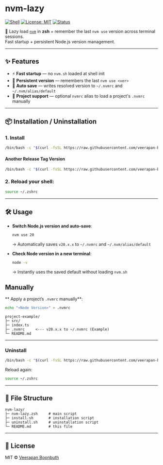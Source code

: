 # nvm-lazy

[![Shell](https://img.shields.io/badge/shell-zsh-green.svg)](https://www.zsh.org/)
[![License: MIT](https://img.shields.io/badge/license-MIT-blue.svg)](LICENSE)
[![Status](https://img.shields.io/badge/status-stable-success.svg)]()

🚀 Lazy load [`nvm`](https://github.com/nvm-sh/nvm) in **zsh** + remember the last `nvm use` version across terminal sessions.  
Fast startup + persistent Node.js version management.

---

## ✨ Features

- ⚡ **Fast startup** — no `nvm.sh` loaded at shell init  
- 💾 **Persistent version** — remembers the last `nvm use <ver>`  
- 🔄 **Auto save** — writes resolved version to `~/.nvmrc` and `~/.nvm/alias/default`  
- 📂 **Project support** — optional `nvmrc` alias to load a project's `.nvmrc` manually  

---

## 📦 Installation / Uninstallation

### 1. Install
```bash
/bin/bash -c "$(curl -fsSL https://raw.githubusercontent.com/veerapan-boo/nvm-lazy/latest/install.sh)"
```

#### Another Release Tag Version
```bash
/bin/bash -c "$(curl -fsSL https://raw.githubusercontent.com/veerapan-boo/nvm-lazy/v1.0.0/install.sh)"
```


### 2. Reload your shell:
```bash
source ~/.zshrc
```
---

## 🛠 Usage

- **Switch Node.js version and auto-save**:
  ```bash
  nvm use 20
  ```
  → Automatically saves `v20.x.x` to `~/.nvmrc` and `~/.nvm/alias/default`

- **Check Node version in a new terminal**:
  ```bash
  node -v
  ```
  → Instantly uses the saved default without loading `nvm.sh`

## Manually
** Apply a project’s `.nvmrc` manually**:
  ```bash
  echo "<Node Version>" > .nvmrc
  ```
```
project-example/
├─ src/ 
├─ index.ts 
├─ .nvmrc     <--- v20.x.x to ~/.nvmrc (Example)
└─ README.md 
```

---
### Uninstall
```bash
/bin/bash -c "$(curl -fsSL https://raw.githubusercontent.com/veerapan-boo/nvm-lazy/main/uninstall.sh)"
```

Reload again:
```bash
source ~/.zshrc
```

---

## 📂 File Structure

```
nvm-lazy/
├─ nvm-lazy.zsh     # main script
├─ install.sh       # installation script
├─ uninstall.sh     # uninstallation script
└─ README.md        # this file
```

---

## 📄 License

MIT © [Veerapan Boonbuth](https://github.com/veerapan-boo)
